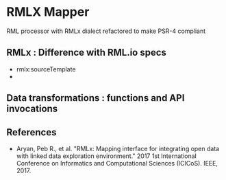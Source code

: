 # RMLX Mapper
RML processor with RMLx dialect
refactored to make PSR-4 compliant

## RMLx : Difference with RML.io specs

 - rmlx:sourceTemplate
 - 

## Data transformations : functions and API invocations

## References
- Aryan, Peb R., et al. "RMLx: Mapping interface for integrating open data with linked data exploration environment." 2017 1st International Conference on Informatics and Computational Sciences (ICICoS). IEEE, 2017.
